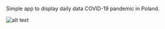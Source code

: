 Simple app to display daily data COVID-19 pandemic in Poland.

![alt text](https://i.imgur.com/PfEaWS7.png)

